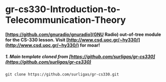 # gr-cs330-Introduction-to-Telecommunication-Theory
#### [https://github.com/gnuradio/gnuradio](GNU Radio) out-of-tree module for the CS-330 lesson. Visit [http://www.csd.uoc.gr/~hy330/](http://www.csd.uoc.gr/~hy330/) for moar!
##### 1. Main template cloned from [https://github.com/surligas/gr-cs330](https://github.com/surligas/gr-cs330)
``
git clone https://github.com/surligas/gr-cs330.git
``
